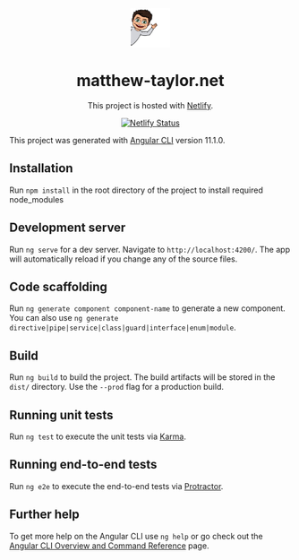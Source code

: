 <div align="center">
  <img alt="Logo" src="https://github.com/matthewmt1998/portfolio-website/blob/main/src/assets/img/bitmojiwave.png?raw=true" width="70" />
</div>
<h1 align="center">
  matthew-taylor.net
</h1>
<p align="center">
This project is hosted with <a href="https://www.netlify.com/" target="_blank">Netlify</a>.
</p>
<p align="center">
  <a href="https://app.netlify.com/sites/matthew-taylor-personal-website/deploys" target="_blank">
    <img src="https://api.netlify.com/api/v1/badges/7f27cbc5-0a67-401e-aaf9-d40e0b42cc42/deploy-status" alt="Netlify Status" />
  </a>
</p>

This project was generated with [Angular CLI](https://github.com/angular/angular-cli) version 11.1.0.

## Installation

Run `npm install` in the root directory of the project to install required node_modules 

## Development server

Run `ng serve` for a dev server. Navigate to `http://localhost:4200/`. The app will automatically reload if you change any of the source files.

## Code scaffolding

Run `ng generate component component-name` to generate a new component. You can also use `ng generate directive|pipe|service|class|guard|interface|enum|module`.

## Build

Run `ng build` to build the project. The build artifacts will be stored in the `dist/` directory. Use the `--prod` flag for a production build.

## Running unit tests

Run `ng test` to execute the unit tests via [Karma](https://karma-runner.github.io).

## Running end-to-end tests

Run `ng e2e` to execute the end-to-end tests via [Protractor](http://www.protractortest.org/).

## Further help

To get more help on the Angular CLI use `ng help` or go check out the [Angular CLI Overview and Command Reference](https://angular.io/cli) page.

